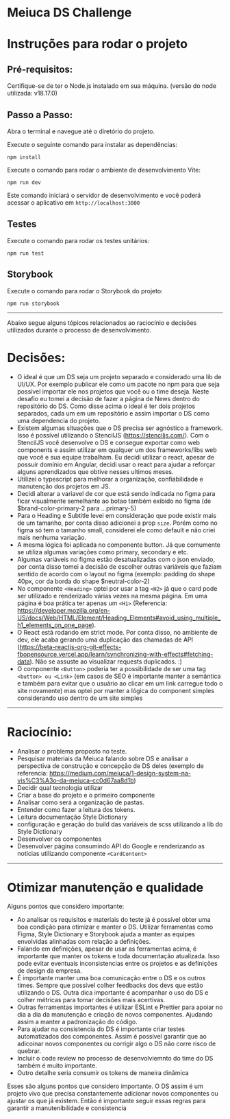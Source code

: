 # Meiuca DS Challenge

# Instruções para rodar o projeto

## Pré-requisitos:

Certifique-se de ter o Node.js instalado em sua máquina. (versão do node utilizada: v18.17.0)

## Passo a Passo:

Abra o terminal e navegue até o diretório do projeto.

Execute o seguinte comando para instalar as dependências:

```
npm install
```

Execute o comando para rodar o ambiente de desenvolvimento Vite:

```
npm run dev
```

Este comando iniciará o servidor de desenvolvimento e você poderá acessar o aplicativo em `http://localhost:3000`

## Testes

Execute o comando para rodar os testes unitários:

```
npm run test
```

## Storybook

Execute o comando para rodar o Storybook do projeto:

```
npm run storybook
```

---

Abaixo segue alguns tópicos relacionados ao raciocínio e decisões utilizados durante o processo de desenvolvimento.

# Decisões:

- O ideal é que um DS seja um projeto separado e considerado uma lib de UI/UX. Por exemplo publicar ele como um pacote no npm para que seja possível importar ele nos projetos que você ou o time deseja. Neste desafio eu tomei a decisão de fazer a página de News dentro do repositório do DS. Como disse acima o ideal é ter dois projetos separados, cada um em um repositório e assim importar o DS como uma dependencia do projeto.
- Existem algumas situações que o DS precisa ser agnóstico a framework. Isso é possível utilizando o StencilJS (https://stenciljs.com/). Com o StencilJS você desenvolve o DS e consegue exportar como web components e assim utilizar em qualquer um dos frameworks/libs web que você e sua equipe trabalham. Eu decidi utilizar o react, apesar de possuir domínio em Angular, decidi usar o react para ajudar a reforçar alguns aprendizados que obtive nesses ultimos meses.
- Utilizei o typescript para melhorar a organização, confiabilidade e manutenção dos projetos em JS.
- Decidi alterar a variavel de cor que está sendo indicada no figma para ficar visualmente semelhante ao botao também exibido no figma
  (de $brand-color-primary-2 para ...primary-5)
- Para o Heading e Subtitle levei em consideração que pode existir mais de um tamanho, por conta disso adicionei a prop `size`. Porém como no figma só tem o tamanho small, considerei ele como default e não criei mais nenhuma variação.
- A mesma lógica foi aplicada no componente button. Já que comumente se utiliza algumas variações como primary, secondary e etc.
- Algumas variáveis no figma estão desatualizadas com o json enviado, por conta disso tomei a decisão de escolher outras variáveis que faziam sentido de acordo com o layout no figma (exemplo: padding do shape 40px, cor da borda do shape $neutral-color-2)
- No componente `<Heading>` optei por usar a tag `<H2>` já que o card pode ser utilizado e renderizado várias vezes na mesma página. Em uma página é boa prática ter apenas um `<H1>` (Referencia: https://developer.mozilla.org/en-US/docs/Web/HTML/Element/Heading_Elements#avoid_using_multiple_h1_elements_on_one_page).
- O React está rodando em strict mode. Por conta disso, no ambiente de dev, ele acaba gerando uma duplicação das chamadas de API (https://beta-reactjs-org-git-effects-fbopensource.vercel.app/learn/synchronizing-with-effects#fetching-data). Não se assuste ao visualizar requests duplicados. :)
- O componente `<Button>` poderia ter a possibilidade de ser uma tag `<button> ou <Link>` (em casos de SEO é importante manter a semântica e também para evitar que o usuário ao clicar em um link carregue todo o site novamente) mas optei por manter a lógica do component simples considerando uso dentro de um site simples

---

# Raciocínio:

- Analisar o problema proposto no teste.
- Pesquisar materiais da Meiuca falando sobre DS e analisar a perspectiva de construção e concepção de DS deles (exemplo de referencia: https://medium.com/meiuca/1-design-system-na-vis%C3%A3o-da-meiuca-cc0d67aa8d1b)
- Decidir qual tecnologia utilizar
- Criar a base do projeto e o primeiro componente
- Analisar como será a organização de pastas.
- Entender como fazer a leitura dos tokens.
- Leitura documentação Style Dictionary
- configuração e geração do build das variáveis de scss utilizando a lib do Style Dictionary
- Desenvolver os componentes
- Desenvolver página consumindo API do Google e renderizando as notícias utilizando componente `<CardContent>`

---

# Otimizar manutenção e qualidade

Alguns pontos que considero importante:

- Ao analisar os requisitos e materiais do teste já é possível obter uma boa condição para otimizar e manter o DS. Utilizar ferramentas como Figma, Style Dictionary e Storybook ajuda a manter as equipes envolvidas alinhadas com relação a definições.
- Falando em definições, apesar de usar as ferramentas acima, é importante que manter os tokens e toda documentação atualizada. Isso pode evitar eventuais inconsistencias entre os projetos e as definições de design da empresa.
- É importante manter uma boa comunicação entre o DS e os outros times. Sempre que possível colher feedbacks dos devs que estão utilizando o DS. Outra dica importante é acompanhar o uso do DS e colher métricas para tomar decisões mais acertivas.
- Outras ferramentas importantes é utilizar ESLint e Prettier para apoiar no dia a dia da manutenção e criação de novos componentes. Ajudando assim a manter a padronização do código.
- Para ajudar na consistencia do DS é importante criar testes automatizados dos componentes. Assim é possível garantir que ao adicoinar novos componentes ou corrigir algo o DS não corre risco de quebrar.
- Incluir o code review no processo de desenvolviemnto do time do DS também é muito importante.
- Outro detalhe seria consumir os tokens de maneira dinâmica

Esses são alguns pontos que considero importante. O DS assim é um projeto vivo que precisa constantemente adicionar novos componentes ou ajustar os que já existem. Então é importante seguir essas regras para garantir a manutenibilidade e consistencia
